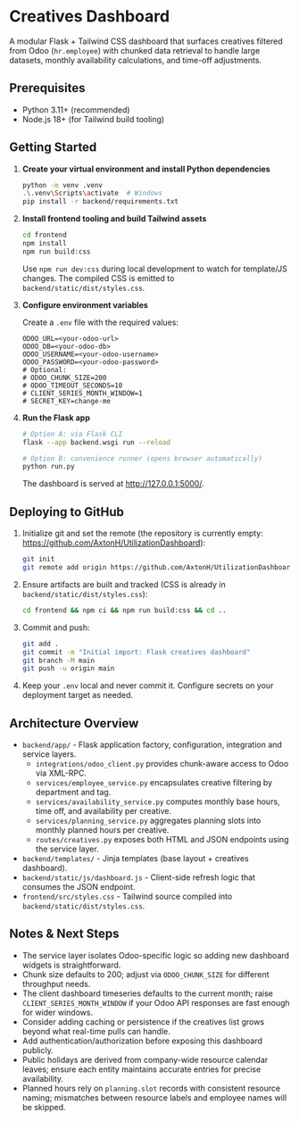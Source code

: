 # Creatives Dashboard

A modular Flask + Tailwind CSS dashboard that surfaces creatives filtered from Odoo (`hr.employee`) with chunked data retrieval to handle large datasets, monthly availability calculations, and time-off adjustments.

## Prerequisites

- Python 3.11+ (recommended)
- Node.js 18+ (for Tailwind build tooling)

## Getting Started

1. **Create your virtual environment and install Python dependencies**

   ```bash
   python -m venv .venv
   .\.venv\Scripts\activate  # Windows
   pip install -r backend/requirements.txt
   ```

2. **Install frontend tooling and build Tailwind assets**

   ```bash
   cd frontend
   npm install
   npm run build:css
   ```

   Use `npm run dev:css` during local development to watch for template/JS changes. The compiled CSS is emitted to `backend/static/dist/styles.css`.

3. **Configure environment variables**

   Create a `.env` file with the required values:

   ```env
   ODOO_URL=<your-odoo-url>
   ODOO_DB=<your-odoo-db>
   ODOO_USERNAME=<your-odoo-username>
   ODOO_PASSWORD=<your-odoo-password>
   # Optional:
   # ODOO_CHUNK_SIZE=200
   # ODOO_TIMEOUT_SECONDS=10
   # CLIENT_SERIES_MONTH_WINDOW=1
   # SECRET_KEY=change-me
   ```

4. **Run the Flask app**

   ```bash
   # Option A: via Flask CLI
   flask --app backend.wsgi run --reload

   # Option B: convenience runner (opens browser automatically)
   python run.py
   ```

   The dashboard is served at http://127.0.0.1:5000/.

## Deploying to GitHub

1. Initialize git and set the remote (the repository is currently empty: https://github.com/AxtonH/UtilizationDashboard):

   ```bash
   git init
   git remote add origin https://github.com/AxtonH/UtilizationDashboard.git
   ```

2. Ensure artifacts are built and tracked (CSS is already in `backend/static/dist/styles.css`):

   ```bash
   cd frontend && npm ci && npm run build:css && cd ..
   ```

3. Commit and push:

   ```bash
   git add .
   git commit -m "Initial import: Flask creatives dashboard"
   git branch -M main
   git push -u origin main
   ```

4. Keep your `.env` local and never commit it. Configure secrets on your deployment target as needed.

## Architecture Overview

- `backend/app/` - Flask application factory, configuration, integration and service layers.
  - `integrations/odoo_client.py` provides chunk-aware access to Odoo via XML-RPC.
  - `services/employee_service.py` encapsulates creative filtering by department and tag.
  - `services/availability_service.py` computes monthly base hours, time off, and availability per creative.
  - `services/planning_service.py` aggregates planning slots into monthly planned hours per creative.
  - `routes/creatives.py` exposes both HTML and JSON endpoints using the service layer.
- `backend/templates/` - Jinja templates (base layout + creatives dashboard).
- `backend/static/js/dashboard.js` - Client-side refresh logic that consumes the JSON endpoint.
- `frontend/src/styles.css` - Tailwind source compiled into `backend/static/dist/styles.css`.

## Notes & Next Steps

- The service layer isolates Odoo-specific logic so adding new dashboard widgets is straightforward.
- Chunk size defaults to 200; adjust via `ODOO_CHUNK_SIZE` for different throughput needs.
- The client dashboard timeseries defaults to the current month; raise `CLIENT_SERIES_MONTH_WINDOW` if your Odoo API responses are fast enough for wider windows.
- Consider adding caching or persistence if the creatives list grows beyond what real-time pulls can handle.
- Add authentication/authorization before exposing this dashboard publicly.
- Public holidays are derived from company-wide resource calendar leaves; ensure each entity maintains accurate entries for precise availability.
- Planned hours rely on `planning.slot` records with consistent resource naming; mismatches between resource labels and employee names will be skipped.
